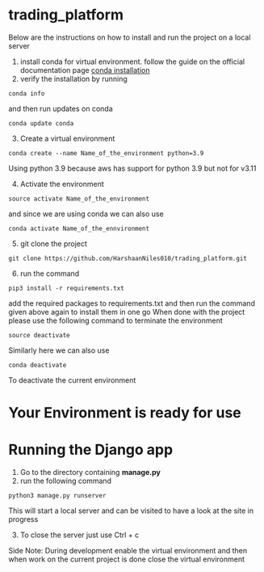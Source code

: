 # trading_platform
Below are the instructions on how to install and run the project on a local server
1) install conda for virtual environment.
  follow the guide on the official documentation page [conda installation](https://conda.io/projects/conda/en/latest/user-guide/install/index.html)
2) verify the installation by running
  ``` 
  conda info
  ```
  and then run updates on conda
  ```
  conda update conda
  ```
3) Create a virtual environment
  ```
  conda create --name Name_of_the_environment python=3.9
  ```
  Using python 3.9 because aws has support for python 3.9 but not for v3.11

4) Activate the environment 
  ```
  source activate Name_of_the_environment
  ```
  and since we are using conda we can also use 
  ```
  conda activate Name_of_the_ennvironment
  ```
5) git clone the project
  ```
  git clone https://github.com/HarshaanNiles010/trading_platform.git
  ```
6) run the command
  ```
  pip3 install -r requirements.txt
  ```
  add the required packages to requirements.txt and then run the command given above again to install them in one go
When done with the project please use the following command to terminate the environment
  ```
  source deactivate
  ```
Similarly here we can also use
  ```
  conda deactivate
  ```
To deactivate the current environment
# Your Environment is ready for use
# Running the Django app
1) Go to the directory containing **manage.py**
2) run the following command
  ```
  python3 manage.py runserver
  ```
  This will start a local server and can be visited to have a look at the site in progress

3) To close the server just use Ctrl + c

Side Note: During development enable the virtual environment and then when work on the current project is done close the virtual environment

